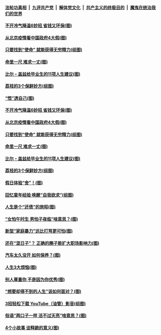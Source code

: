 

####  [法轮功真相](../../../../basic/blob/master/README.md?t=06222202) &nbsp;|&nbsp; [九评共产党](../../../../9ping.md/blob/master/README.md?t=06222202) &nbsp;|&nbsp; [解体党文化](../../../../jtdwh.md/blob/master/README.md?t=06222202)  &nbsp;|&nbsp; [共产主义的终极目的](../../../../gczydzjmd.md/blob/master/README.md?t=06222202) &nbsp;|&nbsp; [魔鬼在统治我们的世界](../../../../mgztzwmdsj.md/blob/master/README.md?t=06222202) 

#### [不开冷气降温6妙招 省钱又环保(图)](../pages/p8/937329.md?t=06222202) 

#### [从北京疫情看中国政府4大假(图)](../pages/p8/937196.md?t=06222202) 

#### [只要找到“使命” 就能获得无穷精力(组图)](../pages/p8/937159.md?t=06222202) 

#### [命里一尺 难求一丈(图)](../pages/p8/936782.md?t=06222202) 

#### [比尔・盖兹给毕业生的11项人生建议(图)](../pages/p8/936231.md?t=06222202) 

#### [荔枝的3个保鲜妙方(组图)](../pages/p8/936950.md?t=06222202) 

#### [“悟”透自己(图)](../pages/p8/936972.md?t=06222202) 

#### [不开冷气降温6妙招 省钱又环保(图)](../pages/p8/937329.md?t=06222202) 

#### [从北京疫情看中国政府4大假(图)](../pages/p8/937196.md?t=06222202) 

#### [只要找到“使命” 就能获得无穷精力(组图)](../pages/p8/937159.md?t=06222202) 

#### [命里一尺 难求一丈(图)](../pages/p8/936782.md?t=06222202) 

#### [比尔・盖兹给毕业生的11项人生建议(图)](../pages/p8/936231.md?t=06222202) 

#### [荔枝的3个保鲜妙方(组图)](../pages/p8/936950.md?t=06222202) 

#### [假日体验“舍”！(图)](../pages/p8/937183.md?t=06222202) 

#### [回忆童年经验 唤醒“自我欲求”(组图)](../pages/p8/937082.md?t=06222202) 

#### [人生是个“还债”的旅程(图)](../pages/p8/936768.md?t=06222202) 

#### [“女怕午时生 男怕子夜临”啥意思？(图)](../pages/p8/937081.md?t=06222202) 

#### [新型“家庭暴力”远比打骂更可怕(图)](../pages/p8/936230.md?t=06222202) 

#### [还在“混日子”？ 正确的圈子能扩大职场影响力(图)](../pages/p8/937049.md?t=06222202) 

#### [汽车太久没开 如何保养？(图)](../pages/p8/937035.md?t=06222202) 

#### [人生3大烦恼(图)](../pages/p8/936959.md?t=06222202) 

#### [别人尊重你 不是因为你优秀(图)](../pages/p8/936253.md?t=06222202) 

#### [“想要却得不到的人生”该如何面对？(图)](../pages/p8/936933.md?t=06222202) 

#### [3招轻松下载 YouTube（油管）影音(组图)](../pages/p8/936922.md?t=06222202) 

#### [俗语“两口子一样 活不过天亮”啥意思？(图)](../pages/p8/936917.md?t=06222202) 

#### [4个小故事 诠释跪的意义(图)](../pages/p8/936353.md?t=06222202) 

